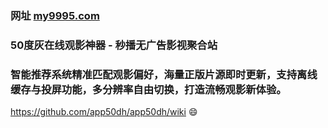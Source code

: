 ### 网址 [my9995.com](http://d.my9995.com/?50duhuiapp) 
### 50度灰在线观影神器 - 秒播无广告影视聚合站
### 智能推荐系统精准匹配观影偏好，海量正版片源即时更新，支持离线缓存与投屏功能，多分辨率自由切换，打造流畅观影新体验。
https://github.com/app50dh/app50dh/wiki 😄
